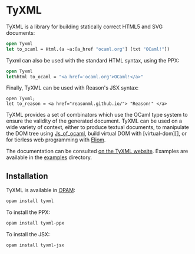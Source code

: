 # TyXML

TyXML is a library for building statically correct HTML5 and SVG documents:

```ocaml
open Tyxml
let to_ocaml = Html.(a ~a:[a_href "ocaml.org"] [txt "OCaml!"])
```

Tyxml can also be used with the standard HTML syntax, using the PPX:

```ocaml
open Tyxml
let%html to_ocaml = "<a href='ocaml.org'>OCaml!</a>"
```

Finally, TyXML can be used with Reason's JSX syntax: 

```reason
open Tyxml;
let to_reason = <a href="reasonml.github.io/"> "Reason!" </a>
```

TyXML provides a set of combinators which use the OCaml type system
to ensure the validity of the generated document.
TyXML can be used on a wide variety of context, either to produce
textual documents, to manipulate
the DOM tree using [Js_of_ocaml][], build virtual DOM with [virtual-dom][],
or for tierless web programming with [Eliom][].

The documentation can be consulted
[on the TyXML website](https://ocsigen.org/tyxml/). Examples are
available in the [examples](examples) directory.

[Eliom]: https://ocsigen.org/eliom/manual/clientserver-html
[Js_of_ocaml]: https://ocsigen.org/js_of_ocaml/api/Tyxml_js

## Installation

TyXML is available in [OPAM](https://opam.ocaml.org/):
```sh
opam install tyxml
```

To install the PPX:
```sh
opam install tyxml-ppx
```

To install the JSX:
```sh
opam install tyxml-jsx
```
